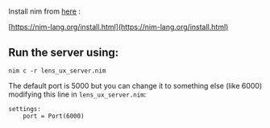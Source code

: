 # 

Install nim from [here](https://nim-lang.org/install.html) :


[https://nim-lang.org/install.html](https://nim-lang.org/install.html)

## Run the server using:

`nim c -r lens_ux_server.nim`

The default port is 5000 but you can change it to something else (like 6000) modifying this line in `lens_ux_server.nim`:


    settings:
        port = Port(6000)


